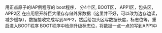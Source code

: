 
用正点原子的IAP例程写的 boot程序， 分4个区, BOOT区， APP1区，包头区，APP2区
在应用层开辟巨大缓存存储外界数据（这里并不好，可以改为边存边读，减少缓存），数据接收完成写到APP2，然后给包头区写数据长度，标志位等，重启进入BOOT程序
BOOT程序中检测升级标志位，将数据一点一点的写到APP1中
